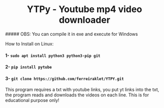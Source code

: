 <h1 align="center">YTPy - Youtube mp4 video downloader</h1>
##### OBS: You can compile it in exe and execute for Windows </br>

How to Install on Linux:

#### 1- `sudo apt install python3 python3-pip git`

#### 2- `pip install pytube`

#### 3- `git clone https://github.com/ferreiraklet/YTPY.git`

This program requires a txt with youtube links, you put yt links into the txt, the program reads and downloads the videos on each line.
This is for educational purpose only!
